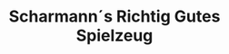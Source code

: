 ---
title: "Scharmann´s Richtig Gutes Spielzeug"
url: /oldenburg/scharmann-s-richtig-gutes-spielzeug/
shop: Spielzeug
---